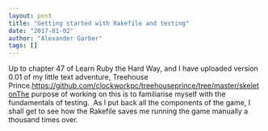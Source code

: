 ```yaml
---
layout: post
title: "Getting started with Rakefile and testing"
date: "2017-01-02"
author: "Alexander Garber"
tags: []
---
```


Up to chapter 47 of Learn Ruby the Hard Way, and I have uploaded version 0.01 of my little text adventure, Treehouse Prince.https://github.com/clockworkpc/treehouseprince/tree/master/skeletonThe purpose of working on this is to familiarise myself with the fundamentals of testing.  As I put back all the components of the game, I shall get to see how the Rakefile saves me running the game manually a thousand times over.